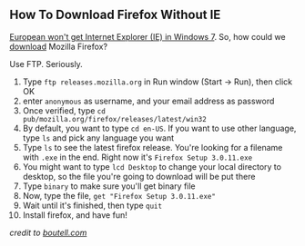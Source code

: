 ## How To Download Firefox Without IE

[European won't get Internet Explorer (IE) in Windows 7](http://news.bbc.co.uk/2/hi/technology/8096701.stm). So, how could we [download](http://www.ixibo.com/2009/03/5-reasons-why-people-use-internet-explorer/) Mozilla Firefox?

Use FTP. Seriously.

1. Type <code>ftp releases.mozilla.org</code> in Run window (Start -> Run), then click OK
2. enter <code>anonymous</code> as username, and your email address as password
3. Once verified, type <code>cd pub/mozilla.org/firefox/releases/latest/win32</code>
4. By default, you want to type <code>cd en-US</code>. If you want to use other language, type <code>ls</code> and pick any language you want
5. Type <code>ls</code> to see the latest firefox release. You're looking for a filename with <code>.exe</code> in the end. Right now it's <code>Firefox Setup 3.0.11.exe</code>
6. You might want to type <code>lcd Desktop</code> to change your local directory to desktop, so the file you're going to download will be put there
6. Type <code>binary</code> to make sure you'll get binary file
6. Now, type the file, <code>get "Firefox Setup 3.0.11.exe"</code>
7. Wait until it's finished, then type <code>quit</code>
8. Install firefox, and have fun!

_credit to [boutell.com](http://www.boutell.com/newfaq/browser/installfirefoxwithoutie.html)_

<!-- {"time": "2009-06-15 00:00:13", "title": "How To Download Firefox Without IE"} -->
